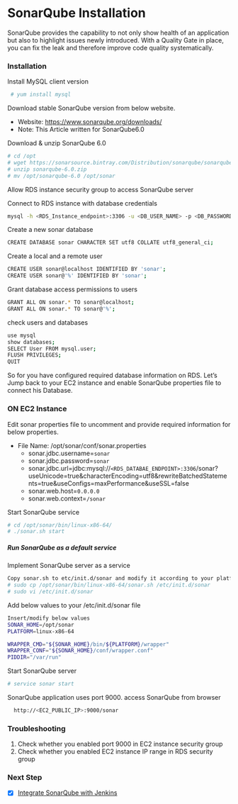 # SonarQube Installation

SonarQube provides the capability to not only show health of an application but also to highlight issues newly introduced. With a Quality Gate in place, you can fix the leak and therefore improve code quality systematically.


### Installation

Install MySQL client version 

 ```sh
  # yum install mysql
 ```
Download stable SonarQube version from below website. 
- Website: https://www.sonarqube.org/downloads/
- Note: This Article written for SonarQube6.0  

Download & unzip SonarQube 6.0
```sh
# cd /opt
# wget https://sonarsource.bintray.com/Distribution/sonarqube/sonarqube-6.0.zip
# unzip sonarqube-6.0.zip
# mv /opt/sonarqube-6.0 /opt/sonar
```
Allow RDS instance security group to access SonarQube server 

Connect to RDS instance with database credentials
```sh 
mysql -h <RDS_Instance_endpoint>:3306 -u <DB_USER_NAME> -p <DB_PASSWORD> 
```
Create a new sonar database
```sh
CREATE DATABASE sonar CHARACTER SET utf8 COLLATE utf8_general_ci;
```

Create a local and a remote user
```sh
CREATE USER sonar@localhost IDENTIFIED BY 'sonar';
CREATE USER sonar@'%' IDENTIFIED BY 'sonar';
```

Grant database access permissions to users 
```sh
GRANT ALL ON sonar.* TO sonar@localhost;
GRANT ALL ON sonar.* TO sonar@'%';
```

check users and databases 
```sh
use mysql
show databases;
SELECT User FROM mysql.user;
FLUSH PRIVILEGES;
QUIT
```
So for you have configured required database information on RDS. Let’s Jump back to your EC2 instance and enable SonarQube properties file to connect his Database.

### ON EC2 Instance
Edit sonar properties file to uncomment and provide required information for below properties. 

- File Name: /opt/sonar/conf/sonar.properties
  - sonar.jdbc.username=`sonar`
  - sonar.jdbc.password=`sonar`
  - sonar.jdbc.url=jdbc:mysql://`<RDS_DATABAE_ENDPOINT>:3306`/sonar?useUnicode=true&characterEncoding=utf8&rewriteBatchedStatements=true&useConfigs=maxPerformance&useSSL=false
  - sonar.web.host=`0.0.0.0`
  - sonar.web.context=`/sonar`

Start SonarQube service 
```sh
# cd /opt/sonar/bin/linux-x86-64/
# ./sonar.sh start
```

##### Run SonarQube as a default service 

Implement SonarQube server as a service
```sh
Copy sonar.sh to etc/init.d/sonar and modify it according to your platform.
# sudo cp /opt/sonar/bin/linux-x86-64/sonar.sh /etc/init.d/sonar
# sudo vi /etc/init.d/sonar
```

Add below values to your /etc/init.d/sonar file
```sh
Insert/modify below values
SONAR_HOME=/opt/sonar
PLATFORM=linux-x86-64

WRAPPER_CMD="${SONAR_HOME}/bin/${PLATFORM}/wrapper"
WRAPPER_CONF="${SONAR_HOME}/conf/wrapper.conf"
PIDDIR="/var/run"
```

Start SonarQube server
```sh
# service sonar start
```
SonarQube application uses port 9000. access SonarQube from browser
```sh
  http://<EC2_PUBLIC_IP>:9000/sonar
```
###  Troubleshooting 

1. Check whether you enabled port 9000 in EC2 instance security group
2. Check whether you enabled EC2 instance IP range in RDS security group

### Next Step
- [x] [Integrate SonarQube with Jenkins](https://www.youtube.com/watch?v=k-3krTRuAFA)

